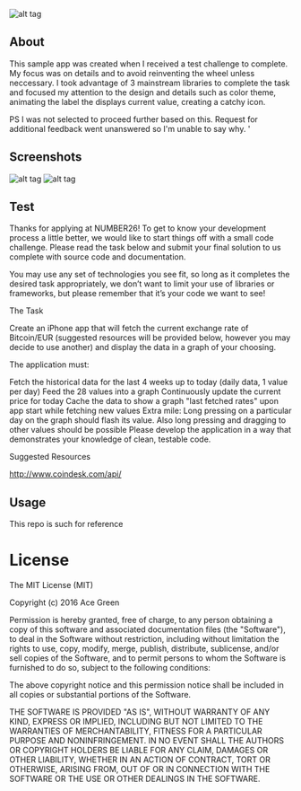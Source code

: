 ![alt tag](https://cloud.githubusercontent.com/assets/10794609/17078156/2fa3dc68-50b9-11e6-9507-9f4245262c43.png)

## About

This sample app was created when I received a test challenge to complete. My focus was on details and to avoid reinventing the wheel unless neccessary. I took advantage of 3 mainstream libraries to complete the task and focused my attention to the design and details such as color theme, animating the label the displays current value, creating a catchy icon.

PS I was not selected to proceed further based on this. Request for additional feedback went unanswered so I'm unable to say why. '

## Screenshots

![alt tag](https://cloud.githubusercontent.com/assets/10794609/17078200/ae822d86-50ba-11e6-9fd0-269aeb6e9674.png) ![alt tag](https://cloud.githubusercontent.com/assets/10794609/17078201/ae825702-50ba-11e6-921d-99560b85f1f0.png)

## Test

Thanks for applying at NUMBER26! To get to know your development process a little better, we would like to start things off with a small code challenge. Please read the task below and submit your final solution to us complete with source code and documentation.

You may use any set of technologies you see fit, so long as it completes the desired task appropriately, we don’t want to limit your use of libraries or frameworks, but please remember that it’s your code we want to see!

The Task

Create an iPhone app that will fetch the current exchange rate of Bitcoin/EUR (suggested resources will be provided below, however you may decide to use another) and display the data in a graph of your choosing.

The application must:

Fetch the historical data for the last 4 weeks up to today (daily data, 1 value per day)
Feed the 28 values into a graph
Continuously update the current price for today
Cache the data to show a graph "last fetched rates" upon app start while fetching new values
Extra mile: Long pressing on a particular day on the graph should flash its value. Also long pressing and dragging to other values should be possible
Please develop the application in a way that demonstrates your knowledge of clean, testable code.

Suggested Resources

http://www.coindesk.com/api/

## Usage

This repo is such for reference 

License
=======
The MIT License (MIT)

Copyright (c) 2016 Ace Green

Permission is hereby granted, free of charge, to any person obtaining a copy
of this software and associated documentation files (the "Software"), to deal
in the Software without restriction, including without limitation the rights
to use, copy, modify, merge, publish, distribute, sublicense, and/or sell
copies of the Software, and to permit persons to whom the Software is
furnished to do so, subject to the following conditions:

The above copyright notice and this permission notice shall be included in all
copies or substantial portions of the Software.

THE SOFTWARE IS PROVIDED "AS IS", WITHOUT WARRANTY OF ANY KIND, EXPRESS OR
IMPLIED, INCLUDING BUT NOT LIMITED TO THE WARRANTIES OF MERCHANTABILITY,
FITNESS FOR A PARTICULAR PURPOSE AND NONINFRINGEMENT. IN NO EVENT SHALL THE
AUTHORS OR COPYRIGHT HOLDERS BE LIABLE FOR ANY CLAIM, DAMAGES OR OTHER
LIABILITY, WHETHER IN AN ACTION OF CONTRACT, TORT OR OTHERWISE, ARISING FROM,
OUT OF OR IN CONNECTION WITH THE SOFTWARE OR THE USE OR OTHER DEALINGS IN THE
SOFTWARE.

